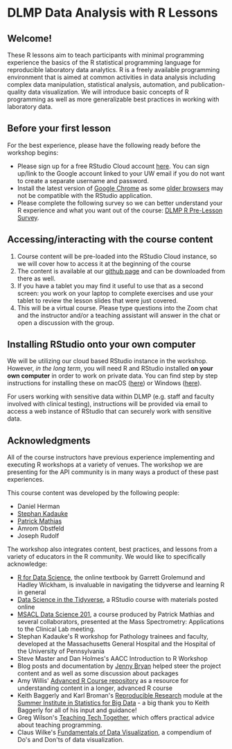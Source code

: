# DLMP Data Analysis with R Lessons

## Welcome!

These R lessons aim to teach participants with minimal programming experience the basics of the R statistical programming language for reproducible laboratory data analytics. R is a freely available programming environment that is aimed at common activities in data analysis including complex data manipulation, statistical analysis, automation, and publication-quality data visualization. We will introduce basic concepts of R programming as well as more generalizable best practices in working with laboratory data. 
  
## Before your first lesson

For the best experience, please have the following ready before the workshop begins:

- Please sign up for a free RStudio Cloud account  [here](https://rstudio.cloud/). You can sign up/link to the Google account linked to your UW email if you do not want to create a separate username and password.
- Install the latest version of [Google Chrome](https://www.google.com/chrome/) as some [older browsers](https://support.rstudio.com/hc/en-us/articles/227449447-Supported-browsers-for-RStudio-Connect) may not be compatible with the RStudio application.
- Please complete the following survey so we can better understand your R experience and what you want out of the course: [DLMP R Pre-Lesson Survey](https://forms.gle/dbHFmNYaXSLup2Ni9).

## Accessing/interacting with the course content

1. Course content will be pre-loaded into the RStudio Cloud instance, so we will cover how to access it at the beginning of the course
2. The content is available at our [github page](https://github.com/pcmathias/dlmp-data-analysis-with-r) and can be downloaded from there as well.
3. If you have a tablet you may find it useful to use that as a second screen: you work on your laptop to complete exercises and use your tablet to review the lesson slides that were just covered.
4. This will be a virtual course. Please type questions into the Zoom chat and the instructor and/or a teaching assistant will answer in the chat or open a discussion with the group.

## Installing RStudio onto your own computer

We will be utilizing our cloud based RStudio instance in the workshop. However, _in the long term_, you will need R and RStudio installed **on your own computer** in order to work on private data. You can find step by step instructions for installing these on macOS ([here](https://www.youtube.com/watch?v=GM88tYlEy_g)) or Windows ([here](https://www.youtube.com/watch?v=JRKmZK5-6aE)).

For users working with sensitive data within DLMP (e.g. staff and faculty involved with clinical testing), instructions will be provided via email to access a web instance of RStudio that can securely work with sensitive data.

## Acknowledgments

All of the course instructors have previous experience implementing and executing R workshops at a variety of venues. The workshop we are presenting for the API community is in many ways a product of these past experiences. 

This course content was developed by the following people:
  * Daniel Herman
  * [Stephan Kadauke](https://www.linkedin.com/in/skadauke/)
  * [Patrick Mathias](https://www.linkedin.com/in/pcmathias/)
  * Amrom Obstfeld
  * Joseph Rudolf
  
The workshop also integrates content, best practices, and lessons from a variety of educators in the R community. We would like to specifically acknowledge: 

- [R for Data Science](http://r4ds.had.co.nz/index.html), the online textbook by Garrett Grolemund and Hadley Wickham, is invaluable in navigating the tidyverse and learning R in general
- [Data Science in the Tidyverse](https://github.com/AmeliaMN/data-science-in-tidyverse), a RStudio course with materials posted online
- [MSACL Data Science 201](https://github.com/pcmathias/MSACL-intermediate-R-course), a course produced by Patrick Mathias and several collaborators, presented at the Mass Spectrometry: Applications to the Clinical Lab meeting.
- Stephan Kadauke's R workshop for Pathology trainees and faculty, developed at the Massachusetts General Hospital and the Hospital of the University of Pennsylvania
- Steve Master and Dan Holmes's AACC Introduction to R Workshop 
- Blog posts and documentation by [Jenny Bryan](https://github.com/jennybc) helped steer the project content and as well as some discussion about packages
- Amy Willis' [Advanced R Course repository](https://github.com/adw96/biostat561) as a resource for understanding content in a longer, advanced R course
- Keith Baggerly and Karl Broman's [Reproducible Research](https://github.com/kabagg/sisbid_2018_rr) module at the [Summer Institute in Statistics for Big Data](https://www.biostat.washington.edu/suminst/sisbid) - a big thank you to Keith Baggerly for all of his input and guidance!
- Greg Wilson's [Teaching Tech Together](http://teachtogether.tech/en/), which offers practical advice about teaching programming. 
- Claus Wilke's [Fundamentals of Data Visualization](https://serialmentor.com/dataviz/), a compendium of Do's and Don'ts of data visualization.